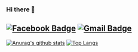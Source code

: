 ### Hi there 👋
[![Facebook Badge](https://img.shields.io/badge/-Facebook-1877f2?style=flat-square&logo=facebook&logoColor=white&link=hhttps://www.facebook.com/profile.php?id=100010469590032)](https://www.facebook.com/profile.php?id=100010469590032)
[![Gmail Badge](https://img.shields.io/badge/-Gmail-c14438?style=flat-square&logo=Gmail&logoColor=white&link=mailto:mun200312@gmail.com)](mailto:mun200312@gmail.com) 
<br/>
-------------------

[![Anurag's github stats](https://github-readme-stats.vercel.app/api?username=munyoung03&count_private=true&hide_border=true)](https://github.com/anuraghazra/github-readme-stats)
[![Top Langs](https://github-readme-stats.vercel.app/api/top-langs/?username=munyoung03&layout=compact)](https://github.com/anuraghazra/github-readme-stats)



<!--
**munyoung03/munyoung03** is a ✨ _special_ ✨ repository because its `README.md` (this file) appears on your GitHub profile.

Here are some ideas to get you started:

- 🔭 I’m currently working on ...
- 🌱 I’m currently learning ...
- 👯 I’m looking to collaborate on ...
- 🤔 I’m looking for help with ...
- 💬 Ask me about ...
- 📫 How to reach me: ...
- 😄 Pronouns: ...
- ⚡ Fun fact: ...
-->
